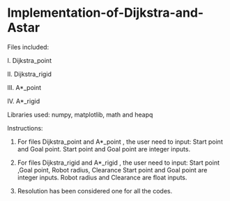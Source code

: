 # Implementation-of-Dijkstra-and-Astar

Files included:

I. Dijkstra_point

II. Dijkstra_rigid

III. A*_point

IV. A*_rigid

Libraries used:
numpy, matplotlib, math and heapq



Instructions:

1. For files Dijkstra_point and A*_point , the user need to input:
     Start point and Goal point.
     Start point and Goal point are integer inputs.

2. For files Dijkstra_rigid and A*_rigid , the user need to input:
     Start point ,Goal point, Robot radius, Clearance
     Start point and Goal point are integer inputs.
     Robot radius and Clearance are float inputs.

3.  Resolution has been considered one for all the codes.
